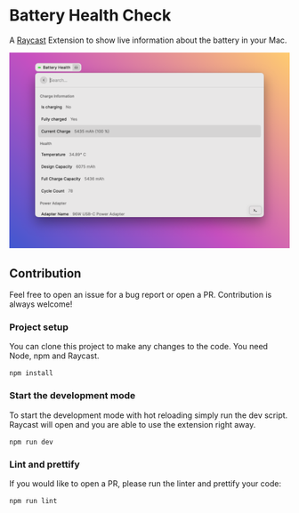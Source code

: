 # Battery Health Check

A [Raycast](https://www.raycast.com/) Extension to show live information about the battery in your Mac.

![screnshot](assets/screenshot.png)

## Contribution

Feel free to open an issue for a bug report or open a PR. Contribution is always welcome!

### Project setup

You can clone this project to make any changes to the code. You need Node, npm and Raycast.

```
npm install
```

### Start the development mode

To start the development mode with hot reloading simply run the dev script. Raycast will open and you are able to use the extension right away.

```
npm run dev
```

### Lint and prettify

If you would like to open a PR, please run the linter and prettify your code:

```
npm run lint
```